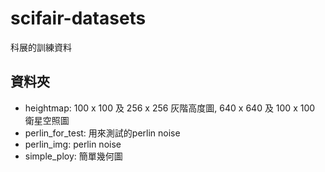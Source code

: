 # scifair-datasets
科展的訓練資料


## 資料夾
- heightmap: 100 x 100 及 256 x 256 灰階高度圖, 640 x 640 及 100 x 100 衛星空照圖
- perlin_for_test: 用來測試的perlin noise
- perlin_img: perlin noise
- simple_ploy: 簡單幾何圖